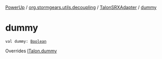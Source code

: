 [PowerUp](../../index.md) / [org.stormgears.utils.decoupling](../index.md) / [TalonSRXAdapter](index.md) / [dummy](./dummy.md)

# dummy

`val dummy: `[`Boolean`](https://kotlinlang.org/api/latest/jvm/stdlib/kotlin/-boolean/index.html)

Overrides [ITalon.dummy](../-i-talon/dummy.md)

